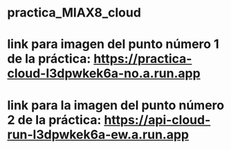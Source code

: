 # practica_MIAX8_cloud

# link para imagen del punto número 1 de la práctica: https://practica-cloud-l3dpwkek6a-no.a.run.app

# link para la imagen del punto número 2 de la práctica: https://api-cloud-run-l3dpwkek6a-ew.a.run.app

#
